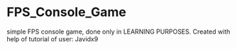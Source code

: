 # FPS_Console_Game
simple FPS console game, done only in LEARNING PURPOSES.
Created with help of tutorial of user: Javidx9

